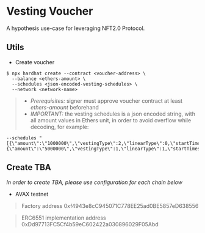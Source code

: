 # Vesting Voucher
A hypothesis use-case for leveraging NFT2.0 Protocol.

## Utils
- Create voucher
```
$ npx hardhat create --contract <voucher-address> \
  --balance <ethers-amount> \
  --schedules <json-encoded-vesting-schedules> \
  --network <network-name>
```
>  - *Prerequisites:* signer must approve voucher contract at least *ethers-amount* beforehand
>  - *IMPORTANT:* the vesting schedules is a json encoded string, with all amount values in Ethers unit, in order to avoid overflow while decoding, for example:
```
--schedules "[{\"amount\":\"1000000\",\"vestingType\":2,\"linearType\":0,\"startTimestamp\":1698828908,\"endTimestamp\":0,\"isVested\":0,\"remainingAmount\":\"0\"},{\"amount\":\"5000000\",\"vestingType\":1,\"linearType\":1,\"startTimestamp\":1700038508,\"endTimestamp\":1731660908,\"isVested\":0,\"remainingAmount\":\"5000000\"}]"
```

## Create TBA
*In order to create TBA, please use configuration for each chain below*
- AVAX testnet

>   Factory address 0xf4943e8cC945071C778EE25ad0BE5857eD638556

>   ERC6551 implementation address 0xDd97713FC5Cf4b59eC602422a030896029F05Abd
